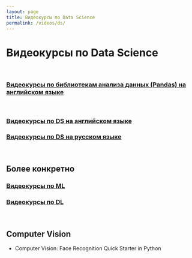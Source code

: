 ```yaml
---
layout: page
title: Видеокурсы по Data Science
permalink: /videos/ds/
---
```


# Видеокурсы по Data Science

<br/>

### [Видеокурсы по библиотекам анализа данных (Pandas) на английском языке](/videos/ds/libs/en/)

<br/>

### [Видеокурсы по DS на английском языке](/videos/ds/en/)

### [Видеокурсы по DS на русском языке](/videos/ds/ru/)

<br/>

## Более конкретно

### [Видеокурсы по ML](/videos/ds/ml/)

### [Видеокурсы по DL](/videos/ds/dl/)

<br/>

## Computer Vision

- Computer Vision: Face Recognition Quick Starter in Python
